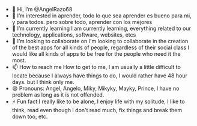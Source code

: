 - 👋 Hi, I’m @AngelRazo68
- 👀 I’m interested in aprender, todo lo que sea aprender es bueno para mi, y para todos. pero sobre todo, aprender con los mejores
- 🌱 I’m currently learning I am currently learning, everything related to our technology, applications, software, websites, etcs
- 💞️ I’m looking to collaborate on  I'm looking to collaborate in the creation of the best apps for all kinds of people, regardless of their social class I would like all kinds of apps to be free for the people who need it the most.
- 📫 How to reach me  How to get to me, I am usually a little difficult to locate because I always have things to do, I would rather have 48 hour days. but I think only me.
- 😄 Pronouns:  Angel, Angelo, Miky, Mikyky, Mayky, Prince, I have no problem as long as it is not offended.
- ⚡ Fun fact:I really like to be alone, I enjoy life with my solitude, I like to think, read even though I don't read much, fix things and break them down too, etc.

<!---
AngelRazo68/AngelRazo68 is a ✨ special ✨ repository because its `README.md` (this file) appears on your GitHub profile.
You can click the Preview link to take a look at your changes.
--->
